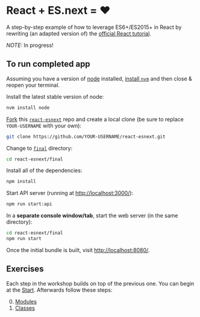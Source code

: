 # React + ES.next = ♥

A step-by-step example of how to leverage ES6+/ES2015+ in React by rewriting (an adapted version of) the [official React tutorial](https://facebook.github.io/react/docs/tutorial.html).

_NOTE:_ In progress!

## To run completed app

Assuming you have a version of [node](https://nodejs.org/en/) installed, [install `nvm`](https://github.com/creationix/nvm#install-script) and then close & reopen your terminal.

Install the latest stable version of node:

```sh
nvm install node
```

[Fork](https://help.github.com/articles/fork-a-repo/) this [`react-esnext`](https://github.com/benmvp/react-esnext) repo and create a local clone (be sure to replace `YOUR-USERNAME` with your own):

```sh
git clone https://github.com/YOUR-USERNAME/react-esnext.git
```

Change to [`final`](final/) directory:

```sh
cd react-esnext/final
```

Install all of the dependencies:

```sh
npm install
```

Start API server (running at [http://localhost:3000/](http://localhost:3000/)):

```sh
npm run start:api
```

In a **separate console window/tab**, start the web server (in the same directory):

```sh
cd react-esnext/final
npm run start
```

Once the initial bundle is built, visit [http://localhost:8080/](http://localhost:8080/).

## Exercises

Each step in the workshop builds on top of the previous one. You can begin at the [Start](00-start/). Afterwards follow these steps:

0. [Modules](01-modules/)
0. [Classes](02-classes/)
